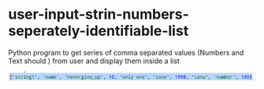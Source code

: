 # user-input-strin-numbers-seperately-identifiable-list
Python program to get series of comma separated values (Numbers and Text should ) from user and display them inside a list


<img src="https://github.com/Deshanm123/user-input-strin-numbers-seperately-identifiable-list/blob/master/readme%20preview.png
">
